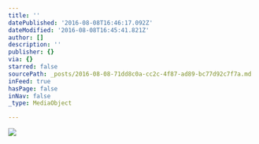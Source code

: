 ```yaml
---
title: ''
datePublished: '2016-08-08T16:46:17.092Z'
dateModified: '2016-08-08T16:45:41.821Z'
author: []
description: ''
publisher: {}
via: {}
starred: false
sourcePath: _posts/2016-08-08-71dd8c0a-cc2c-4f87-ad89-bc77d92c7f7a.md
inFeed: true
hasPage: false
inNav: false
_type: MediaObject

---
```

![](https://the-grid-user-content.s3-us-west-2.amazonaws.com/e667e043-922d-45d8-9bd1-7a69bb9bc771.jpg)